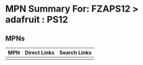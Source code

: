 



# MPN Summary For: FZAPS12 > adafruit : PS12

## MPNs
  

|MPN|Direct Links|Search Links|
| :--- | :--- | :--- |
||||
